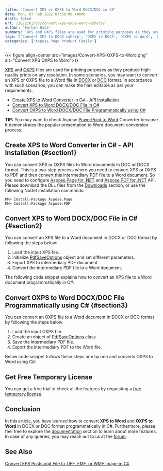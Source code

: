 ```yaml
---
title: 'Convert XPS or OXPS to Word DOCX/DOC in C#'
date: Mon, 07 Feb 2022 07:58:00 +0000
draft: false
url: /2022/02/07/convert-xps-oxps-word-csharp/
author: 'Farhan Raza'
summary: 'XPS and OXPS files are used for printing purposes as they produce high-quality prints on any resolution. In some scenarios, you may want to **convert an XPS or OXPS file to a Word file in DOCX or DOC format.** In accordance with such scenarios, you can make the files editable as per your requirements.'
tags: ['Convert XPS to DOCX csharp', 'OXPS to DOCX', 'OXPS to Word', 'XPS to DOCX', 'XPS to Word', 'csharp XPS to DOCX']
categories: ['Aspose.Page Product Family']
---
```




{{< figure align=center src="images/Convert-XPS-OXPS-to-Word.png" alt="Convert XPS OXPS to Word">}}


[XPS][1] and [OXPS][2] files are used for printing purposes as they produce high-quality prints on any resolution. In some scenarios, you may want to convert an XPS or OXPS file to a Word file in [DOCX][3] or [DOC][4] format. In accordance with such scenarios, you can make the files editable as per your requirements.

*   [Create XPS to Word Converter in C# - API Installation][5]
*   [Convert XPS to Word DOCX/DOC File in C#][6]
*   [Convert OXPS to Word DOCX/DOC File Programmatically using C#][7]

**TIP:** You may want to check Aspose [PowerPoint to Word][8] Converter because it demonstrates the popular presentation to Word document conversion process.

## Create XPS to Word Converter in C# - API Installation {#section1}

You can convert XPS or OXPS files to Word documents in DOC or DOCX format. This is a two-step process where you need to convert XPS or OXPS to PDF and then convert this intermediary PDF file to a Word document. So you need to configure [Aspose.Page for .NET][9] and [Aspose.PDF for .NET][10] API. Please download the DLL files from the [Downloads][11] section, or use the following NuGet installation commands:

```
PM> Install-Package Aspose.Page
PM> Install-Package Aspose.PDF
```

## Convert XPS to Word DOCX/DOC File in C# {#section2}

You can convert an XPS file to a Word document in DOCX or DOC format by following the steps below:

1.  Load the input XPS file.
2.  Initialize [PdfSaveOptions][12] object and set different parameters.
3.  Export XPS to intermediary PDF document.
4.  Convert the intermediary PDF file to a Word document.

The following code snippet explains how to convert an XPS file to a Word document programmatically in C#:



## Convert OXPS to Word DOCX/DOC File Programmatically using C# {#section3}

You can convert an OXPS file to a Word document in DOCX or DOC format by following the steps below:

1.  Load the input OXPS file.
2.  Create an object of [PdfSaveOptions][13] class
3.  Save the intermediary PDF file.
4.  Export the intermediary PDF to the Word file.

Below code snippet follows these steps one by one and converts OXPS to Word using C#:



## Get Free Temporary License

You can get a free trial to check all the features by requesting a [free temporary license][14].

## Conclusion

In this article, you have learned how to convert **XPS to Word** and **OXPS to Word** in DOCX or DOC format programmatically in C#. Furthermore, please feel free to explore the [documentation][15] section to learn about more features. In case of any queries, you may reach out to us at the [forum][16].

## **See Also**

[Convert EPS Postscript File to TIFF, EMF, or WMF Image in C#][17]




[1]: https://docs.fileformat.com/page-description-language/xps/
[2]: https://docs.fileformat.com/page-description-language/oxps/
[3]: https://docs.fileformat.com/word-processing/docx/
[4]: https://docs.fileformat.com/word-processing/doc/
[5]: #section1
[6]: #section2
[7]: #section3
[8]: https://products.aspose.app/slides/conversion/ppt-to-wordhttps://products.aspose.app/slides/conversion/ppt-to-word
[9]: https://products.aspose.com/page/net
[10]: https://products.aspose.com/pdf/net
[11]: https://downloads.aspose.com/
[12]: https://apireference.aspose.com/page/net/aspose.page.xps.presentation.pdf/pdfsaveoptions
[13]: https://apireference.aspose.com/page/net/aspose.page.xps.presentation.pdf/pdfsaveoptions
[14]: https://purchase.aspose.com/temporary-license
[15]: https://docs.aspose.com/display/pagenet/Home
[16]: https://forum.aspose.com/c/page/39
[17]: https://blog.aspose.com/2021/08/27/convert-eps-ps-postscript-to-tiff-emf-wmf-csharp/




